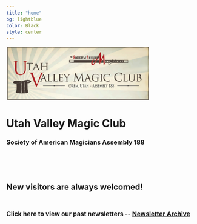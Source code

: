 ```yaml
---
title: "home"
bg: lightblue
color: Black
style: center
---
```

<!-- Global site tag (gtag.js) - Google Analytics -->

<!--<div class="icontain"><iframe src="//www.youtube.com/embed/VLzeWVlbWoY" allowfullscreen></iframe></div><br><br>-->


<!--<img src="img/GSM.png" alt="Great Scott Magic" width="70%" height="70%">-->

<img src="img/AS188logo.png" width="75%" height="75%"/>

<h1>Utah Valley Magic Club</h1>
<h3>Society of American Magicians Assembly 188</h3><br><br><br>

<!--# ----WE ARE NOT HAVING CLUB NIGHT IN MARCH 2020 DUE TO CORONA VIRUS.----

## We are Assembly 188 of the Society of American Magicians.  We are located in Utah County and meet every 3rd Thursday of the month at 7:00pm at the Jamestown Assisted Living Center (3352 N 100 E, Provo, UT 84604)<br>
-->
## New visitors are always welcomed!<br><br>

### Click here to view our past newsletters -- [Newsletter Archive](https://drive.google.com/drive/folders/1_pHxRQioTGzJLuu3IBgz1vceqbMxYWoV?usp=sharing)<br>


<!--<span class="fa-stack subtlecircle" style="font-size:100px; background:rgba(255,166,0,0.1)">
  <i class="fa fa-circle fa-stack-2x text-white"></i>
  <i class="fa fa-bicycle fa-stack-1x text-orange"></i>
</span>

# Magic is my passion!
{: .text-Blue}-->


<!--I love performing magic and giving back to the communities in which I live.-->

<!--### [Follow me on Facebook](https://www.facebook.com/scottchamberlainmagic)<br>
### [Follow me on Instagram](https://www.instagram.com/scottchamberlainmagic)<br>
### <a href="mailto:scottchamberlainmagic@gmail.com">Email Me</a><br>
<img src="img/Headshot.jpg" width="40%" height = "40%" alt="Scott Chamberlain - Great Scott Magic">-->
